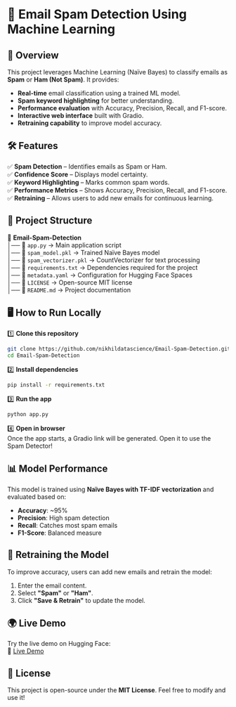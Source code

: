 
# 📧 Email Spam Detection Using Machine Learning  

## 🚀 Overview  
This project leverages Machine Learning (Naïve Bayes) to classify emails as **Spam** or **Ham (Not Spam)**. It provides:  
- **Real-time** email classification using a trained ML model.  
- **Spam keyword highlighting** for better understanding.  
- **Performance evaluation** with Accuracy, Precision, Recall, and F1-score.  
- **Interactive web interface** built with Gradio.  
- **Retraining capability** to improve model accuracy.  

## 🛠️ Features  
✅ **Spam Detection** – Identifies emails as Spam or Ham.  
✅ **Confidence Score** – Displays model certainty.  
✅ **Keyword Highlighting** – Marks common spam words.  
✅ **Performance Metrics** – Shows Accuracy, Precision, Recall, and F1-score.  
✅ **Retraining** – Allows users to add new emails for continuous learning.  

## 📂 Project Structure  

📁 **Email-Spam-Detection**  
│── 📜 `app.py`               → Main application script  
│── 📜 `spam_model.pkl`       → Trained Naïve Bayes model  
│── 📜 `spam_vectorizer.pkl`  → CountVectorizer for text processing  
│── 📜 `requirements.txt`     → Dependencies required for the project  
│── 📜 `metadata.yaml`        → Configuration for Hugging Face Spaces  
│── 📜 `LICENSE`              → Open-source MIT license  
│── 📜 `README.md`            → Project documentation  

## 🖥️ How to Run Locally  

1️⃣ **Clone this repository**  
```bash
git clone https://github.com/nikhildatascience/Email-Spam-Detection.git
cd Email-Spam-Detection
```
2️⃣ **Install dependencies**  
```bash
pip install -r requirements.txt
```
3️⃣ **Run the app**  
```bash
python app.py
```
4️⃣ **Open in browser**  
Once the app starts, a Gradio link will be generated. Open it to use the Spam Detector!  

## 📊 Model Performance  
This model is trained using **Naïve Bayes with TF-IDF vectorization** and evaluated based on:  
- **Accuracy**: ~95%  
- **Precision**: High spam detection  
- **Recall**: Catches most spam emails  
- **F1-Score**: Balanced measure  

## 🎯 Retraining the Model  
To improve accuracy, users can add new emails and retrain the model:  
1. Enter the email content.  
2. Select **"Spam"** or **"Ham"**.  
3. Click **"Save & Retrain"** to update the model.  

## 🌍 Live Demo  
Try the live demo on Hugging Face:  
🔗 [Live Demo](https://huggingface.co/spaces/ABHI010/NIKHIL14)  

## 📜 License  
This project is open-source under the **MIT License**. Feel free to modify and use it!  
```
